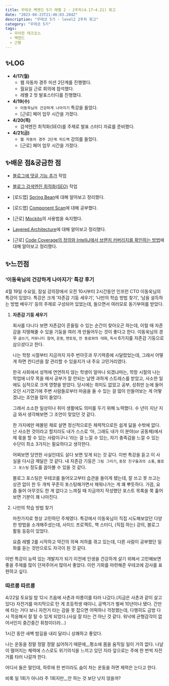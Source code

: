 ```yaml
---
title: 우테코 백엔드 5기 레벨 2 - 2주차(4.17~4.21) 회고
date: "2023-04-23T21:46:03.284Z"
description: "우테코 5기 - level2 2주차 회고"
category: "우테코 5기"
tags:
  - 우아한 테크코스
  - 백엔드
  - 근황
---
```


## ✨LOG

- **4/17(월)**
  - 웹 자동차 경주 미션 2단계를 진행했다.
  - 월요일 근로 회의에 참석했다.
  - 레벨 2 첫 발표스터디를 진행했다.
- **4/19(수)**
  - `이동욱님의 건강하게 나아지기` 특강을 들었다.
  - [근로] 페어 업무 시간을 가졌다.
- **4/20(목)**
  - 검색엔진 최적화(SEO)를 주제로 발표 스터디 자료를 준비했다.
- **4/21(금)**
  - `웹 자동차 경주 2단계 피드백` 강의를 들었다.
  - [근로] 페어 업무 시간을 가졌다.

## ✨배운 점&궁금한 점

- [블로그에 댓글 기능 추가](https://amaran-th.github.io/%ED%94%84%EB%A1%A0%ED%8A%B8%EC%97%94%EB%93%9C/Gatsby%20%EB%8C%93%EA%B8%80%20%EA%B8%B0%EB%8A%A5%20%EC%B6%94%EA%B0%80%ED%95%98%EA%B8%B0/) 작업

- [블로그 검색엔진 최적화(SEO)](<https://amaran-th.github.io/%ED%94%84%EB%A1%A0%ED%8A%B8%EC%97%94%EB%93%9C/Gatsby%20%EB%B8%94%EB%A1%9C%EA%B7%B8%20%EA%B2%80%EC%83%89%EC%97%94%EC%A7%84%20%EC%B5%9C%EC%A0%81%ED%99%94(SEO)%ED%95%98%EA%B8%B0/>) 작업

- [로드맵] [Spring Bean](https://amaran-th.github.io/Spring/[Spring]%20Bean/)에 대해 알아보고 정리했다.

- [로드맵] [Component Scan](https://amaran-th.github.io/Spring/[Spring]%20Component%20Scan/)에 대해 공부했다.
- [근로] [Mockito](<http://amaran-th.github.io/Java/[Java]%20Mockito%20%EC%82%AC%EC%9A%A9%EB%B2%95(%EA%B8%B0%EB%B3%B8)/>)의 사용법을 숙지했다.
- [Layered Architecture](<https://amaran-th.github.io/%EC%86%8C%ED%94%84%ED%8A%B8%EC%9B%A8%EC%96%B4%20%EC%84%A4%EA%B3%84/Layered%20Architecture(%EA%B3%84%EC%B8%B5%ED%99%94%20%EA%B5%AC%EC%A1%B0)/>)에 대해 알아보고 정리했다.
- [근로] [Code Coverage의 정의와 IntelliJ에서 브랜치 커버리지를 확인하는 방법](https://amaran-th.github.io/%EC%86%8C%ED%94%84%ED%8A%B8%EC%9B%A8%EC%96%B4%20%EC%84%A4%EA%B3%84/[IntelliJ]%20%EC%BD%94%EB%93%9C%20%EC%BB%A4%EB%B2%84%EB%A6%AC%EC%A7%80%20%ED%99%95%EC%9D%B8%ED%95%98%EA%B8%B0/)에 대해 알아보고 정리했다.

## ✨느낀점

### ‘이동욱님의 건강하게 나아지기’ 특강 후기

4월 19일 수요일, 잠실 강의장에서 오전 10시부터 2시간동안 인프런 CTO 이동욱님의 특강이 있었다. 특강은 크게 ‘자존감 기둥 세우기’, ‘나만의 학습 방법 찾기’, ‘남을 설득하는 방법 배우기’ 등의 주제로 구성되어 있었는데, 들으면서 여러모로 동기부여를 받았다.

1. **자존감 기둥 세우기**

   회사를 다니다 보면 자존감이 흔들릴 수 있는 순간이 찾아오곤 하는데, 이럴 때 자존감을 지탱해줄 수 있을 기둥을 여러 개 만들어두는 것이 좋다고 한다. 이동욱님의 경우 `글쓰기`, `커뮤니티 참여`, `운동`, `멘토링`, `전 동료와의 대화`, `독서` 6가지를 자존감 기둥으로 삼으셨다고 한다.

   나는 학창 시절부터 지금까지 자주 번아웃과 무기력증에 시달렸었는데, 그래서 어떻게 하면 컨디션을 잘 관리할 수 있을지가 내 주요 고민거리였다.

   한국 사회에서 성적에 연연하지 않는 학생이 얼마나 되겠냐마는, 학창 시절의 나는 학업에 너무 목을 매서 공부가 잘 안되는 날엔 과하게 스트레스를 받았고, 사소한 일에도 심적으로 크게 영향을 받았다. 당시에는 취미도 없었고 공부, 성취만 눈에 들어오던 시기였기에 주변 사람들로부터 마음을 둘 수 있는 걸 많이 만들어보는 게 어떻겠냐는 조언을 많이 들었다.

   그래서 소소한 일상이나 취미 생활에도 의미를 두기 위해 노력했다. 수 년이 지난 지금 와서 생각해보면 그 조언이 맞았던 것 같다.

   한 가지에만 매몰된 채로 살면 정신적으로든 체력적으로든 쉽게 닳을 수밖에 없다. 난 사소한 것이라고 할지라도 내가 스스로 ‘아, 그래도 내가 이 분야(or 공동체)에서 제 몫을 할 수 있는 사람이구나.’라는 걸 느낄 수 있는, 자기 충족감을 느낄 수 있는 수단이 최소 3가지는 필요하다고 생각한다.

   어찌보면 당연한 사실인데도 살다 보면 잊게 되는 것 같다. 이번 특강을 듣고 이 사실을 다시금 깨달은 것 같다. 내 자존감 기둥은 `그림 그리기`, `동창 친구들과의 소통`, `블로그 포스팅` 정도를 꼽아볼 수 있을 것 같다.

   블로그 포스팅은 우테코를 들어오고부터 습관을 들이게 됐는데, 잘 쓰고 못 쓰고는 상관 없이 한 두 개씩 꾸준히 포스팅해가면서 채워나가는 게 꽤 뿌듯하다. 가끔, 요즘 들어 아무것도 한 게 없다고 느껴질 때 지금까지 작성했던 포스트 목록을 쭉 훑어보면 기분이 꽤 나아진다.

2. 나만의 학습 방법 찾기

   마찬가지로 항상 고민하던 주제였다. 특강에서 이동욱님이 직접 시도해보았던 다양한 방법을 소개해주셨는데, 사이드 프로젝트, 책 스터디, (직접 하는) 강의, 블로그 활동 등등이 있었다.

   요즘 레벨 2를 시작하고 약간의 의욕 저하를 겪고 있는데, 다른 사람이 공부했던 일화를 듣는 것만으로도 자극이 된 것 같다.

이번 특강이 능력 있는 개발자가 되기 이전에 인생을 건강하게 살기 위해서 고민해보면 좋을 주제를 많이 던져주어서 많아서 좋았다. 이런 기회를 마련해준 우테코에 감사를 표현하고 싶다.

### 따르릉 따르릉

4/22일 토요일 밤 12시 즈음에 사촌과 따릉이를 타러 나갔다.(지금은 사촌과 같이 살고 있다) 자전거를 마지막으로 탄 게 초등학생 때이니, 공백기가 벌써 10년이나 됐다. 간만에 타는 거다 보니 자전거 타는 감을 못 잡으면 어떡하나 걱정했는데, 다행히도 금방 다시 적응해서 잘 탈 수 있게 되었다.(사실 잘 타는 건 아닌 것 같다. 워낙에 균형감각이 없어서인지 중간중간 휘청이더라…)

1시간 동안 새벽 밤길을 내리 달리니 상쾌하고 좋았다.

나는 운동을 정말 정말 정말 싫어하기 때문에,,,평소에 몸을 움직일 일이 거의 없다. 나날이 떨어지는 체력에 스스로도 위기의식을 느끼고 있던 지라 앞으로는 주에 한 번씩 자전거를 타러 나갈까 한다.

어디서 들은 말인데, 하루에 한 번이라도 숨이 차는 운동을 하면 체력은 는다고 한다.

비록 일 1회가 아니라 주 1회지만,,,안 하는 것 보단 낫지 않을까?
